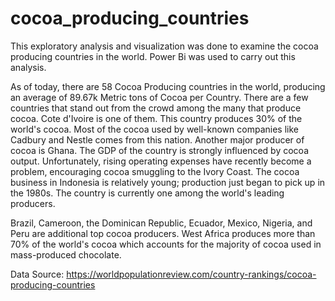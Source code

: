 # cocoa_producing_countries

This exploratory analysis and visualization was done to examine the cocoa producing countries in the world. Power Bi was used to carry out this analysis.

As of today, there are 58 Cocoa Producing countries in the world, producing an average of 89.67k Metric tons of Cocoa per Country. There are a few countries that stand out from the crowd among the many that produce cocoa. Cote d'Ivoire is one of them. This country produces 30% of the world's cocoa. Most of the cocoa used by well-known companies like Cadbury and Nestle comes from this nation. Another major producer of cocoa is Ghana. The GDP of the country is strongly influenced by cocoa output. Unfortunately, rising operating expenses have recently become a problem, encouraging cocoa smuggling to the Ivory Coast. The cocoa business in Indonesia is relatively young; production just began to pick up in the 1980s. The country is currently one among the world's leading producers. 

Brazil, Cameroon, the Dominican Republic, Ecuador, Mexico, Nigeria, and Peru are additional top cocoa producers. West Africa produces more than 70% of the world's cocoa which accounts for the majority of cocoa used in mass-produced chocolate.

Data Source: https://worldpopulationreview.com/country-rankings/cocoa-producing-countries 
